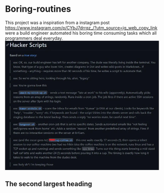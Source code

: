 # Boring-routines
 This project was a inspiration from a instagram post https://www.instagram.com/p/CYbJ7drrqz_/?utm_source=ig_web_copy_link were a build engineer automated his boring time consuming tasks which all programmers deal everyday.
 ![alt text](https://github.com/aravind-tronix/Boring-routines/blob/main/static/271346159_612678286690680_2181000804045233389_n.jpg)
 
 ## The second largest heading
 
 
